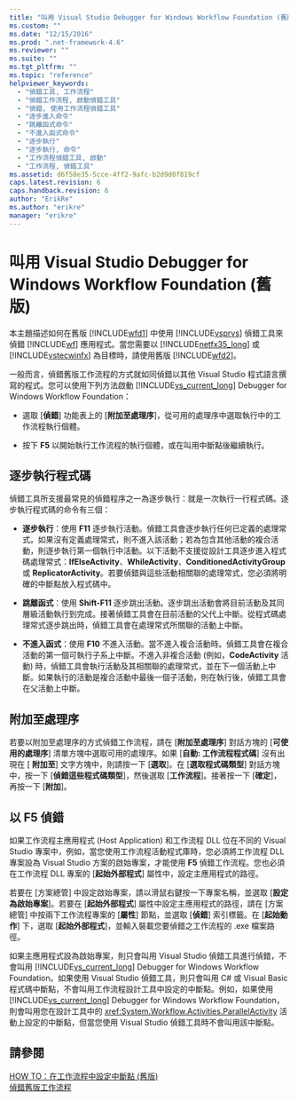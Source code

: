 ```yaml
---
title: "叫用 Visual Studio Debugger for Windows Workflow Foundation (舊版) | Microsoft Docs"
ms.custom: ""
ms.date: "12/15/2016"
ms.prod: ".net-framework-4.6"
ms.reviewer: ""
ms.suite: ""
ms.tgt_pltfrm: ""
ms.topic: "reference"
helpviewer_keywords: 
  - "偵錯工具, 工作流程"
  - "偵錯工作流程, 啟動偵錯工具"
  - "偵錯, 使用工作流程偵錯工具"
  - "逐步進入命令"
  - "跳離函式命令"
  - "不進入函式命令"
  - "逐步執行"
  - "逐步執行, 命令"
  - "工作流程偵錯工具, 啟動"
  - "工作流程, 偵錯工具"
ms.assetid: d6f58e35-5cce-4ff2-9afc-b2d9d0f819cf
caps.latest.revision: 6
caps.handback.revision: 6
author: "ErikRe"
ms.author: "erikre"
manager: "erikre"
---
```

# 叫用 Visual Studio Debugger for Windows Workflow Foundation (舊版)
本主題描述如何在舊版 [!INCLUDE[wfd1](../workflow-designer/includes/wfd1_md.md)] 中使用 [!INCLUDE[vsprvs](../code-quality/includes/vsprvs_md.md)] 偵錯工具來偵錯 [!INCLUDE[wf](../workflow-designer/includes/wf_md.md)] 應用程式。當您需要以 [!INCLUDE[netfx35_long](../workflow-designer/includes/netfx35_long_md.md)] 或 [!INCLUDE[vstecwinfx](../workflow-designer/includes/vstecwinfx_md.md)] 為目標時，請使用舊版 [!INCLUDE[wfd2](../workflow-designer/includes/wfd2_md.md)]。  
  
 一般而言，偵錯舊版工作流程的方式就如同偵錯以其他 Visual Studio 程式語言撰寫的程式。您可以使用下列方法啟動 [!INCLUDE[vs_current_long](../misc/includes/vs_current_long_md.md)] Debugger for Windows Workflow Foundation：  
  
-   選取 \[**偵錯**\] 功能表上的 \[**附加至處理序**\]，從可用的處理序中選取執行中的工作流程執行個體。  
  
-   按下 **F5** 以開始執行工作流程的執行個體，或在叫用中斷點後繼續執行。  
  
## 逐步執行程式碼  
 偵錯工具所支援最常見的偵錯程序之一為逐步執行：就是一次執行一行程式碼。逐步執行程式碼的命令有三個：  
  
-   **逐步執行**：使用 **F11** 逐步執行活動。偵錯工具會逐步執行任何已定義的處理常式。如果沒有定義處理常式，則不進入該活動；若為包含其他活動的複合活動，則逐步執行第一個執行中活動。以下活動不支援從設計工具逐步進入程式碼處理常式：**IfElseActivity**、**WhileActivity**、**ConditionedActivityGroup** 或 **ReplicatorActivity**。若要偵錯與這些活動相關聯的處理常式，您必須將明確的中斷點放入程式碼中。  
  
-   **跳離函式**：使用 **Shift\-F11** 逐步跳出活動。逐步跳出活動會將目前活動及其同層級活動執行到完成。接著偵錯工具會在目前活動的父代上中斷。從程式碼處理常式逐步跳出時，偵錯工具會在處理常式所關聯的活動上中斷。  
  
-   **不進入函式**：使用 **F10** 不進入活動。當不進入複合活動時。偵錯工具會在複合活動的第一個可執行子系上中斷。不進入非複合活動 \(例如，**CodeActivity** 活動\) 時，偵錯工具會執行活動及其相關聯的處理常式，並在下一個活動上中斷。如果執行的活動是複合活動中最後一個子活動，則在執行後，偵錯工具會在父活動上中斷。  
  
## 附加至處理序  
 若要以附加至處理序的方式偵錯工作流程，請在 \[**附加至處理序**\] 對話方塊的 \[**可使用的處理序**\] 清單方塊中選取可用的處理序。如果 \[**自動: 工作流程程式碼**\] 沒有出現在 \[ **附加至**\] 文字方塊中，則請按一下 \[**選取**\]。在 \[**選取程式碼類型**\] 對話方塊中，按一下 \[**偵錯這些程式碼類型**\]，然後選取 \[**工作流程**\]。接著按一下 \[**確定**\]，再按一下 \[**附加**\]。  
  
## 以 F5 偵錯  
 如果工作流程主應用程式 \(Host Application\) 和工作流程 DLL 位在不同的 Visual Studio 專案中，例如，當您使用工作流程活動程式庫時，您必須將工作流程 DLL 專案設為 Visual Studio 方案的啟始專案，才能使用 **F5** 偵錯工作流程。您也必須在工作流程 DLL 專案的 \[**起始外部程式**\] 屬性中，設定主應用程式的路徑。  
  
 若要在 \[方案總管\] 中設定啟始專案，請以滑鼠右鍵按一下專案名稱，並選取 \[**設定為啟始專案**\]。若要在 \[**起始外部程式**\] 屬性中設定主應用程式的路徑，請在 \[方案總管\] 中按兩下工作流程專案的 \[**屬性**\] 節點，並選取 \[**偵錯**\] 索引標籤。在 \[**起始動作**\] 下，選取 \[**起始外部程式**\]，並輸入裝載您要偵錯之工作流程的 .exe 檔案路徑。  
  
 如果主應用程式設為啟始專案，則只會叫用 Visual Studio 偵錯工具進行偵錯，不會叫用 [!INCLUDE[vs_current_long](../misc/includes/vs_current_long_md.md)] Debugger for Windows Workflow Foundation。如果使用 Visual Studio 偵錯工具，則只會叫用 C\# 或 Visual Basic 程式碼中斷點，不會叫用工作流程設計工具中設定的中斷點。例如，如果使用 [!INCLUDE[vs_current_long](../misc/includes/vs_current_long_md.md)] Debugger for Windows Workflow Foundation，則會叫用您在設計工具中的 <xref:System.Workflow.Activities.ParallelActivity> 活動上設定的中斷點，但當您使用 Visual Studio 偵錯工具時不會叫用該中斷點。  
  
## 請參閱  
 [HOW TO：在工作流程中設定中斷點 \(舊版\)](../workflow-designer/how-to-set-breakpoints-in-workflows-legacy.md)   
 [偵錯舊版工作流程](../workflow-designer/debugging-legacy-workflows.md)